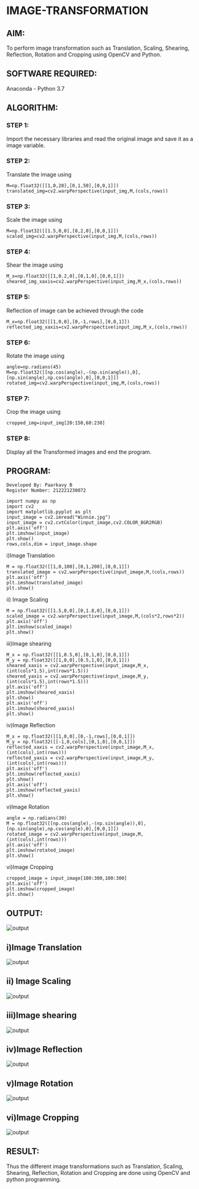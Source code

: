 # IMAGE-TRANSFORMATION
## AIM:
To perform image transformation such as Translation, Scaling, Shearing, Reflection, Rotation and Cropping using OpenCV and Python.

## SOFTWARE REQUIRED:
Anaconda - Python 3.7

## ALGORITHM:
### STEP 1:
Import the necessary libraries and read the original image and save it as a image variable.

### STEP 2:
Translate the image using
```
M=np.float32([[1,0,20],[0,1,50],[0,0,1]])
translated_img=cv2.warpPerspective(input_img,M,(cols,rows))
```

### STEP 3:
Scale the image using
```
M=np.float32([[1.5,0,0],[0,2,0],[0,0,1]])
scaled_img=cv2.warpPerspective(input_img,M,(cols,rows))
```

### STEP 4:
Shear the image using
```
M_x=np.float32([[1,0.2,0],[0,1,0],[0,0,1]]) 
sheared_img_xaxis=cv2.warpPerspective(input_img,M_x,(cols,rows))
```

### STEP 5:
Reflection of image can be achieved through the code
```
M_x=np.float32([[1,0,0],[0,-1,rows],[0,0,1]])
reflected_img_xaxis=cv2.warpPerspective(input_img,M_x,(cols,rows))
```

### STEP 6:
Rotate the image using 
```
angle=np.radians(45)
M=np.float32([[np.cos(angle),-(np.sin(angle)),0],[np.sin(angle),np.cos(angle),0],[0,0,1]])
rotated_img=cv2.warpPerspective(input_img,M,(cols,rows))
```

### STEP 7:
Crop the image using 
```
cropped_img=input_img[20:150,60:230]
```

### STEP 8:
Display all the Transformed images and end the program.

## PROGRAM:
```
Developed By: Paarkavy B
Register Number: 212221230072
```

```
import numpy as np
import cv2
import matplotlib.pyplot as plt
input_image = cv2.imread("Winnie.jpg")
input_image = cv2.cvtColor(input_image,cv2.COLOR_BGR2RGB)
plt.axis('off')
plt.imshow(input_image)
plt.show()
rows,cols,dim = input_image.shape
```

i)Image Translation
```
M = np.float32([[1,0,100],[0,1,200],[0,0,1]])
translated_image = cv2.warpPerspective(input_image,M,(cols,rows))
plt.axis('off')
plt.imshow(translated_image)
plt.show()
```

ii) Image Scaling
```
M = np.float32([[1.5,0,0],[0,1.8,0],[0,0,1]])
scaled_image = cv2.warpPerspective(input_image,M,(cols*2,rows*2))
plt.axis('off')
plt.imshow(scaled_image)
plt.show()
```

iii)Image shearing
```
M_x = np.float32([[1,0.5,0],[0,1,0],[0,0,1]])
M_y = np.float32([[1,0,0],[0.5,1,0],[0,0,1]])
sheared_xaxis = cv2.warpPerspective(input_image,M_x,(int(cols*1.5),int(rows*1.5)))
sheared_yaxis = cv2.warpPerspective(input_image,M_y,(int(cols*1.5),int(rows*1.5)))
plt.axis('off')
plt.imshow(sheared_xaxis)
plt.show()
plt.axis('off')
plt.imshow(sheared_yaxis)
plt.show()
```

iv)Image Reflection
```
M_x = np.float32([[1,0,0],[0,-1,rows],[0,0,1]])
M_y = np.float32([[-1,0,cols],[0,1,0],[0,0,1]])
reflected_xaxis = cv2.warpPerspective(input_image,M_x,(int(cols),int(rows)))
reflected_yaxis = cv2.warpPerspective(input_image,M_y,(int(cols),int(rows)))
plt.axis('off')
plt.imshow(reflected_xaxis)
plt.show()
plt.axis('off')
plt.imshow(reflected_yaxis)
plt.show()
```

v)Image Rotation
```
angle = np.radians(30)
M = np.float32([[np.cos(angle),-(np.sin(angle)),0],[np.sin(angle),np.cos(angle),0],[0,0,1]])
rotated_image = cv2.warpPerspective(input_image,M,(int(cols),int(rows)))
plt.axis('off')
plt.imshow(rotated_image)
plt.show()
```

vi)Image Cropping
```
cropped_image = input_image[100:300,100:300]
plt.axis('off')
plt.imshow(cropped_image)
plt.show()
```

## OUTPUT:
![output](op1.png)
## i)Image Translation
![output](op2.png)

## ii) Image Scaling
![output](op3.png)

## iii)Image shearing
![output](op4.png)

## iv)Image Reflection
![output](op5.png)

## v)Image Rotation
![output](op6.png)

## vi)Image Cropping
![output](op7.png)

## RESULT: 
Thus the different image transformations such as Translation, Scaling, Shearing, Reflection, Rotation and Cropping are done using OpenCV and python programming.
